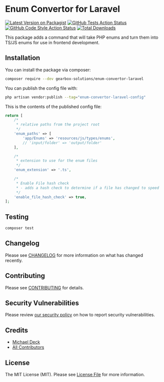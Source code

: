 # Enum Convertor for Laravel

[![Latest Version on Packagist](https://img.shields.io/packagist/v/likeadeckofcards/enum-convertor-laravel.svg?style=flat-square)](https://packagist.org/packages/likeadeckofcards/enum-convertor-laravel)
[![GitHub Tests Action Status](https://img.shields.io/github/actions/workflow/status/likeadeckofcards/enum-convertor-laravel/run-tests.yml?branch=main&label=tests&style=flat-square)](https://github.com/likeadeckofcards/enum-convertor-laravel/actions?query=workflow%3Arun-tests+branch%3Amain)
[![GitHub Code Style Action Status](https://img.shields.io/github/actions/workflow/status/likeadeckofcards/enum-convertor-laravel/fix-php-code-style-issues.yml?branch=main&label=code%20style&style=flat-square)](https://github.com/likeadeckofcards/enum-convertor-laravel/actions?query=workflow%3A"Fix+PHP+code+style+issues"+branch%3Amain)
[![Total Downloads](https://img.shields.io/packagist/dt/likeadeckofcards/enum-convertor-laravel.svg?style=flat-square)](https://packagist.org/packages/likeadeckofcards/enum-convertor-laravel)

This package adds a command that will take PHP enums and turn them into TS/JS enums for use in frontend development.

## Installation

You can install the package via composer:

```bash
composer require --dev gearbox-solutions/enum-convertor-laravel
```

You can publish the config file with:

```bash
php artisan vendor:publish --tag="enum-convertor-laravel-config"
```

This is the contents of the published config file:

```php
return [
    /*
     * relative paths from the project root
     */
    'enum_paths' => [
        'app/Enums' => 'resources/js/types/enums',
        // 'input/folder' => 'output/folder'
    ],

    /*
     * extension to use for the enum files
     */
    'enum_extension' => '.ts',

    /*
     * Enable File hash check
     * - adds a hash check to determine if a file has changed to speed up performance
     */
    'enable_file_hash_check' => true,
];
```

## Testing

```bash
composer test
```

## Changelog

Please see [CHANGELOG](CHANGELOG.md) for more information on what has changed recently.

## Contributing

Please see [CONTRIBUTING](CONTRIBUTING.md) for details.

## Security Vulnerabilities

Please review [our security policy](../../security/policy) on how to report security vulnerabilities.

## Credits

- [Michael Deck](https://github.com/6399755+likeadeckofcards)
- [All Contributors](../../contributors)

## License

The MIT License (MIT). Please see [License File](LICENSE.md) for more information.
